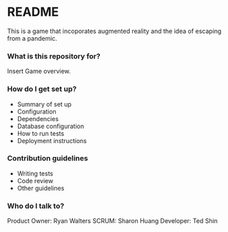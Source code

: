 # README #

This is a game that incoporates augmented reality and the idea of escaping from a pandemic.

### What is this repository for? ###

Insert Game overview.

### How do I get set up? ###

* Summary of set up
* Configuration
* Dependencies
* Database configuration
* How to run tests
* Deployment instructions

### Contribution guidelines ###

* Writing tests
* Code review
* Other guidelines

### Who do I talk to? ###

Product Owner: Ryan Walters
SCRUM: Sharon Huang
Developer: Ted Shin